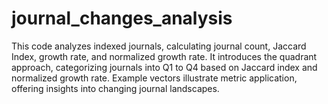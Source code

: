 # journal_changes_analysis
This code analyzes indexed journals, calculating journal count, Jaccard Index, growth rate, and normalized growth rate. It introduces the quadrant approach, categorizing journals into Q1 to Q4 based on Jaccard index and normalized growth rate. Example vectors illustrate metric application, offering insights into changing journal landscapes.
